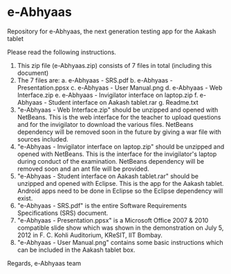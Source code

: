 e-Abhyaas
=========

Repository for e-Abhyaas, the next generation testing app for the Aakash tablet

Please read the following instructions.

1. This zip file (e-Abhyaas.zip) consists of 7 files in total (including this document)
2. The 7 files are:
	a. e-Abhyaas - SRS.pdf
	b. e-Abhyaas - Presentation.ppsx
	c. e-Abhyaas - User Manual.png
	d. e-Abhyaas - Web Interface.zip
	e. e-Abhyaas - Invigilator interface on laptop.zip
	f. e-Abhyaas - Student interface on Aakash tablet.rar
	g. Readme.txt
3. "e-Abhyaas - Web Interface.zip" should be unzipped and opened with NetBeans. This is the web interface for the teacher to upload questions and for the invigilator to download the various files. NetBeans dependency will be removed soon in the future by giving a war file with sources included.
4. "e-Abhyaas - Invigilator interface on laptop.zip" should be unzipped and opened with NetBeans. This is the interface for the invigilator's laptop during conduct of the examination. NetBeans dependency will be removed soon and an ant file will be provided.
5. "e-Abhyaas - Student interface on Aakash tablet.rar" should be unzipped and opened with Eclipse. This is the app for the Aakash tablet. Android apps need to be done in Eclipse so the Eclipse dependency will exist.
6. "e-Abhyaas - SRS.pdf" is the entire Software Requirements Specifications (SRS) document.
7. "e-Abhyaas - Presentation.ppsx" is a Microsoft Office 2007 & 2010 compatible slide show which was shown in the demonstration on July 5, 2012 in F. C. Kohli Auditorium, KReSIT, IIT Bombay.
8. "e-Abhyaas - User Manual.png" contains some basic instructions which can be included in the Aakash tablet box.

Regards,
e-Abhyaas team